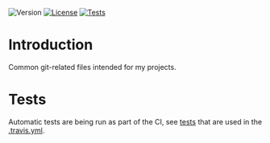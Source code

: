 ![Version](https://img.shields.io/badge/version-0.6.0-green.svg)
[![License](https://img.shields.io/badge/license-MIT_License-green.svg?style=flat)](LICENSE)
[![Tests](https://travis-ci.org/karel-burda/git-helpers.svg?branch=develop)](https://travis-ci.org/karel-burda/git-helpers)

# Introduction
Common git-related files intended for my projects.

# Tests
Automatic tests are being run as part of the CI, see [tests](tests) that are used in the [.travis.yml](.travis.yml).

